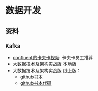 # 数据开发

## 资料
### Kafka
  - [confluent的卡夫卡视频](https://developer.confluent.io/courses/): 卡夫卡员工推荐
  - [大数据技术及架构实战版](../materials/data/introduction.md) 本地版
  - 大数据技术及架构实战版 线上版：
    - [github书本](https://github.com/xuwei517/bigdata_ebook)
    - [github书本代码](https://github.com/xuwei517/bigdata)